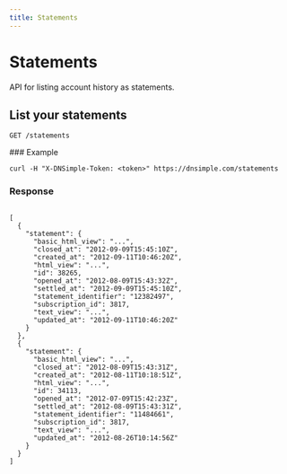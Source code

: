 ```yaml
---
title: Statements
---
```


# Statements

API for listing account history as statements.

## List your statements

    GET /statements

### Example

    curl -H "X-DNSimple-Token: <token>" https://dnsimple.com/statements

### Response

<pre class="highlight"><code class="language-js">
[
  {
    "statement": {
      "basic_html_view": "...",
      "closed_at": "2012-09-09T15:45:10Z",
      "created_at": "2012-09-11T10:46:20Z",
      "html_view": "...",
      "id": 38265,
      "opened_at": "2012-08-09T15:43:32Z",
      "settled_at": "2012-09-09T15:45:10Z",
      "statement_identifier": "12382497",
      "subscription_id": 3817,
      "text_view": "...",
      "updated_at": "2012-09-11T10:46:20Z"
    }
  },
  {
    "statement": {
      "basic_html_view": "...",
      "closed_at": "2012-08-09T15:43:31Z",
      "created_at": "2012-08-11T10:18:51Z",
      "html_view": "...",
      "id": 34113,
      "opened_at": "2012-07-09T15:42:23Z",
      "settled_at": "2012-08-09T15:43:31Z",
      "statement_identifier": "11484661",
      "subscription_id": 3817,
      "text_view": "...",
      "updated_at": "2012-08-26T10:14:56Z"
    }
  }
]

</code></pre>

